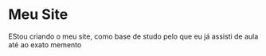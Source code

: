 # Meu Site
 EStou criando o meu site, como base de studo pelo que eu já assisti de aula até ao exato memento
